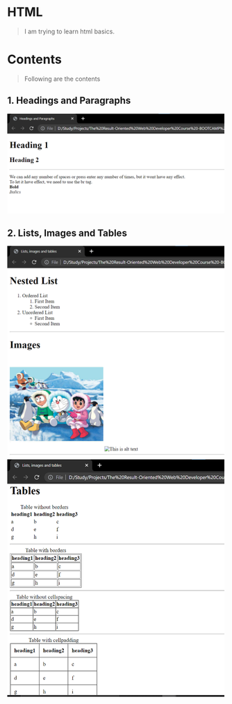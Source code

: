 # HTML
> I am trying to learn html basics.

# Contents
> Following are the contents

## 1. Headings and Paragraphs
<img alt="Headings and Paragraphs" src="images/headingsAndParagraphs.png" width="500">

## 2. Lists, Images and Tables
<img alt="Lists and Images" src="images/listsAndImages.png" width="500">
<img alt="Tables" src="images/tables.png" width="500">
